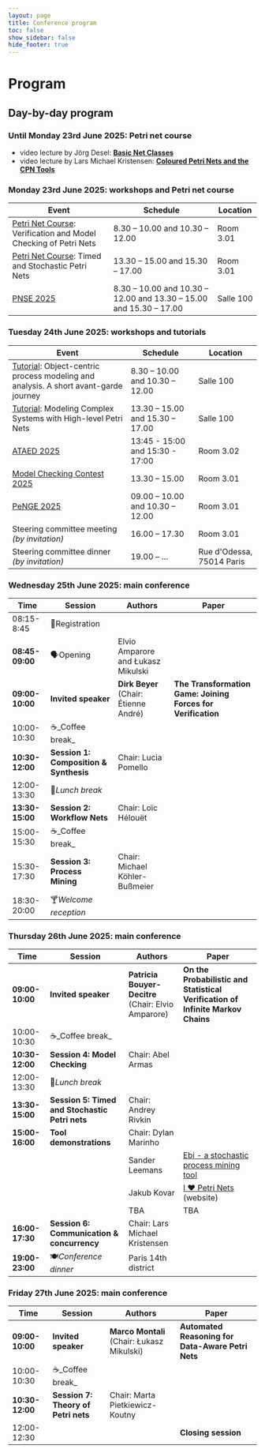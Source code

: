 ```yaml
---
layout: page
title: Conference program
toc: false
show_sidebar: false
hide_footer: true
---
```


# Program

## Day-by-day program


### Until Monday 23rd June 2025: Petri net course
* video lecture by Jörg Desel: **[Basic Net Classes](https://www.fernuni-hagen.de/pnc/pnc2025/)**
* video lecture by Lars Michael Kristensen: **[Coloured Petri Nets and the CPN Tools ](https://www.fernuni-hagen.de/pnc/pnc2025/)**


### Monday 23rd June 2025: workshops and Petri net course

| Event      | Schedule | Location |
| ----------- | ----------- | ----------- |
| [Petri Net Course](https://www.fernuni-hagen.de/pnc/pnc2025/): Verification and Model Checking of Petri Nets | 8.30 – 10.00 and 10.30 – 12.00 | Room 3.01 |
| [Petri Net Course](https://www.fernuni-hagen.de/pnc/pnc2025/): Timed and Stochastic Petri Nets | 13.30 – 15.00 and 15.30 – 17.00 | Room 3.01 |
| [PNSE 2025](https://www.informatik.uni-hamburg.de/TGI/events/pnse/pnse25/) | 8.30 – 10.00 and 10.30 – 12.00 and 13.30 – 15.00 and 15.30 – 17.00 | Salle 100 |


### Tuesday 24th June 2025: workshops and tutorials

| Event      | Schedule | Location |
| ----------- | ----------- | ----------- |
| [Tutorial](https://www.fernuni-hagen.de/pnc/pnc2025/): Object-centric process modeling and analysis. A short avant-garde journey | 8.30 – 10.00 and 10.30 – 12.00 | Salle 100 |
| [Tutorial](https://www.fernuni-hagen.de/pnc/pnc2025/): Modeling Complex Systems with High-level Petri Nets | 13.30 – 15.00 and 15.30 – 17.00  | Salle 100 |
| [ATAED 2025](https://www.fernuni-hagen.de/ataed/ataed2025/) | 13:45 - 15:00 and 15:30 - 17:00 | Room 3.02 |
| [Model Checking Contest 2025](https://mcc.lip6.fr/) | 13.30 – 15.00 | Room 3.01 |
| [PeNGE 2025](https://www.fernuni-hagen.de/penge/penge2025/) | 09.00 – 10.00 and 10.30 – 12.00| Room 3.01 |
| Steering committee meeting *(by invitation)* | 16.00 – 17.30 | Room 3.01 |
| Steering committee dinner *(by invitation)* | 19.00 – … | Rue d'Odessa, 75014 Paris |


### Wednesday 25th June 2025: main conference

| Time | Session      | Authors | Paper |
| ----------- | ----------- | ----------- | ----------- |
| 08:15-8:45 | 📑Registration | | |
| **08:45-09:00** | 🗣Opening | Elvio Amparore and Łukasz Mikulski | |
| **09:00-10:00** | **Invited speaker** | **Dirk Beyer** <br>(Chair: Étienne André) | **The Transformation Game: Joining Forces for Verification** |
| 10:00-10:30 | ☕️_Coffee break_ | | |
| **10:30-12:00** | **Session 1: Composition & Synthesis** | Chair: Lucia Pomello | |
| 12:00-13:30 | 🥗_Lunch break_ | | |
| **13:30-15:00** | **Session 2: Workflow Nets** | Chair: Loïc Hélouët | |
| 15:00-15:30 | ☕️_Coffee break_ | | |
| 15:30-17:30 | **Session 3: Process Mining** | Chair: Michael Köhler-Bußmeier ||
| 18:30-20:00 | 🍸_Welcome reception_ | | |


### Thursday 26th June 2025: main conference

| Time | Session      | Authors | Paper |
| ----------- | ----------- | ----------- | ----------- |
| **09:00-10:00** | **Invited speaker** | **Patricia Bouyer-Decitre**<br>(Chair: Elvio Amparore) | **On the Probabilistic and Statistical Verification of Infinite Markov Chains** |
| 10:00-10:30 | ☕️_Coffee break_ | | |
| **10:30-12:00** | **Session 4: Model Checking** | Chair: Abel Armas | |
| 12:00-13:30 | 🥗_Lunch break_ | | |
| **13:30-15:00** | **Session 5: Timed and Stochastic Petri nets** | Chair: Andrey Rivkin | |
| **15:00-16:00** | **Tool demonstrations** | Chair: Dylan Marinho | |
| | | Sander Leemans | [Ebi - a stochastic process mining tool](https://bpm.rwth-aachen.de/ebi/)  |
| | | Jakub Kovar  | [I ❤ Petri Nets](https://www.fernuni-hagen.de/ilovepetrinets/) (website) |
| | | TBA | TBA |
| **16:00-17:30** | **Session 6: Communication & concurrency** | Chair: Lars Michael Kristensen | |
| **19:00-23:00** | 🍽_Conference dinner_ | Paris 14th district | |


### Friday 27th June 2025: main conference

| Time | Session      | Authors | Paper |
| ----------- | ----------- | ----------- | ----------- |
| **09:00-10:00** | **Invited speaker** | **Marco Montali**<br>(Chair: Łukasz Mikulski) | **Automated Reasoning for Data-Aware Petri Nets** |
| 10:00-10:30 | ☕️_Coffee break_ | | |
| **10:30-12:00** | **Session 7: Theory of Petri nets** | Chair: Marta Pietkiewicz-Koutny | |
| 12:00-12:30 | | | **Closing session** |

